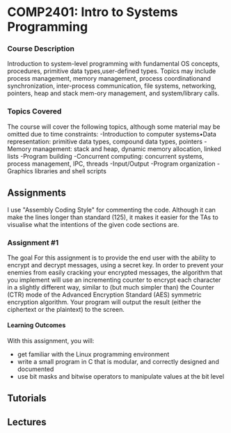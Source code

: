 # COMP2401: Intro to Systems Programming
### Course Description
Introduction to system-level programming with fundamental OS concepts, procedures, primitive data types,user-defined types. Topics may include process management, memory management, process coordinationand synchronization, inter-process communication, file systems, networking, pointers, heap and stack mem-ory management, and system/library calls.
### Topics Covered
The course will cover the following topics, although some material may be omitted due to time constraints:
-Introduction to computer systems•Data representation: primitive data types, compound data types, pointers
-Memory management: stack and heap, dynamic memory allocation, linked lists
-Program building
-Concurrent computing: concurrent systems, process management, IPC, threads
-Input/Output
-Program organization
-Graphics libraries and shell scripts
## Assignments
I use "Assembly Coding Style" for commenting the code. Although it can make the lines longer than standard (125), it makes it easier for the TAs to visualise what the intentions of the given code sections are.
### Assignment #1
The goal For this assignment is to provide the end user with the ability to encrypt and decrypt messages, using a secret key. 
In order to prevent your enemies from easily cracking your encrypted messages, the algorithm that you implement will use an incrementing counter to encrypt each character in a slightly different way, similar to (but much simpler than) the Counter (CTR) mode of the Advanced Encryption Standard (AES) symmetric encryption algorithm. Your program will output the result (either the ciphertext or the plaintext) to the screen.
#### Learning Outcomes
With this assignment, you will:
- get familiar with the Linux programming environment
- write a small program in C that is modular, and correctly designed and documented
- use bit masks and bitwise operators to manipulate values at the bit level

## Tutorials
## Lectures
